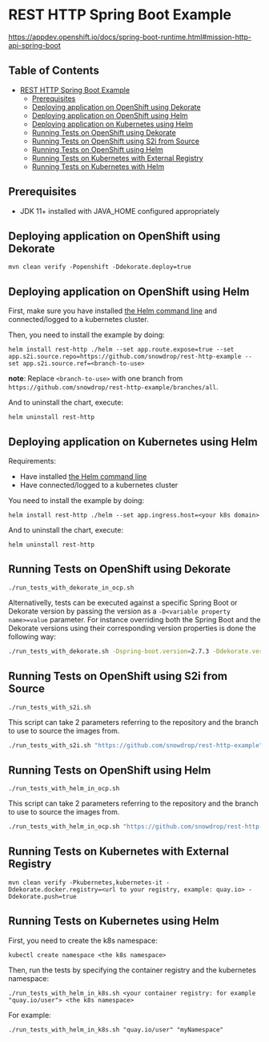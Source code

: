 # REST HTTP Spring Boot Example

https://appdev.openshift.io/docs/spring-boot-runtime.html#mission-http-api-spring-boot

## Table of Contents

* [REST HTTP Spring Boot Example](#rest-http-spring-boot-example)
    * [Prerequisites](#prerequisites)
    * [Deploying application on OpenShift using Dekorate](#deploying-application-on-openshift-using-dekorate)
    * [Deploying application on OpenShift using Helm](#deploying-application-on-openshift-using-helm)
    * [Deploying application on Kubernetes using Helm](#deploying-application-on-kubernetes-using-helm)
    * [Running Tests on OpenShift using Dekorate](#running-tests-on-openshift-using-dekorate)
    * [Running Tests on OpenShift using S2i from Source](#running-tests-on-openshift-using-s2i-from-source)
    * [Running Tests on OpenShift using Helm](#running-tests-on-openshift-using-helm)
    * [Running Tests on Kubernetes with External Registry](#running-tests-on-kubernetes-with-external-registry)
    * [Running Tests on Kubernetes with Helm](#running-tests-on-kubernetes-using-helm)

## Prerequisites

- JDK 11+ installed with JAVA_HOME configured appropriately

## Deploying application on OpenShift using Dekorate

```
mvn clean verify -Popenshift -Ddekorate.deploy=true
```

## Deploying application on OpenShift using Helm

First, make sure you have installed [the Helm command line](https://helm.sh/docs/intro/install/) and connected/logged to a kubernetes cluster.

Then, you need to install the example by doing:

```
helm install rest-http ./helm --set app.route.expose=true --set app.s2i.source.repo=https://github.com/snowdrop/rest-http-example --set app.s2i.source.ref=<branch-to-use>
```

**note**: Replace `<branch-to-use>` with one branch from `https://github.com/snowdrop/rest-http-example/branches/all`.

And to uninstall the chart, execute:

```
helm uninstall rest-http
```

## Deploying application on Kubernetes using Helm

Requirements:
- Have installed [the Helm command line](https://helm.sh/docs/intro/install/)
- Have connected/logged to a kubernetes cluster

You need to install the example by doing:

```
helm install rest-http ./helm --set app.ingress.host=<your k8s domain>
```

And to uninstall the chart, execute:

```
helm uninstall rest-http
```

## Running Tests on OpenShift using Dekorate

```
./run_tests_with_dekorate_in_ocp.sh
```

Alternativelly, tests can be executed against a specific Spring Boot or Dekorate version by passing the
version as a `-D<variable property name>=value` parameter. For instance overriding both the Spring Boot and the Dekorate versions using their corresponding version properties is done the following way:

```bash
./run_tests_with_dekorate.sh -Dspring-boot.version=2.7.3 -Ddekorate.version=2.11.1
```

## Running Tests on OpenShift using S2i from Source

```
./run_tests_with_s2i.sh
```

This script can take 2 parameters referring to the repository and the branch to use to source the images from.

```bash
./run_tests_with_s2i.sh "https://github.com/snowdrop/rest-http-example" branch-to-test
```

## Running Tests on OpenShift using Helm

```
./run_tests_with_helm_in_ocp.sh
```

This script can take 2 parameters referring to the repository and the branch to use to source the images from.

```bash
./run_tests_with_helm_in_ocp.sh "https://github.com/snowdrop/rest-http-example" branch-to-test
```

## Running Tests on Kubernetes with External Registry

```
mvn clean verify -Pkubernetes,kubernetes-it -Ddekorate.docker.registry=<url to your registry, example: quay.io> -Ddekorate.push=true
```

## Running Tests on Kubernetes using Helm

First, you need to create the k8s namespace:

```
kubectl create namespace <the k8s namespace>
```

Then, run the tests by specifying the container registry and the kubernetes namespace:
```
./run_tests_with_helm_in_k8s.sh <your container registry: for example "quay.io/user"> <the k8s namespace>
```

For example:

```
./run_tests_with_helm_in_k8s.sh "quay.io/user" "myNamespace"
```
